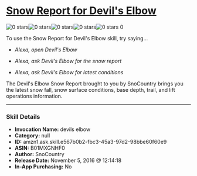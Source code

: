 # [Snow Report for Devil's Elbow](http://alexa.amazon.com/#skills/amzn1.ask.skill.e567b0b2-fbc3-45a3-97d2-98bbe60f60e9)
![0 stars](../../images/ic_star_border_black_18dp_1x.png)![0 stars](../../images/ic_star_border_black_18dp_1x.png)![0 stars](../../images/ic_star_border_black_18dp_1x.png)![0 stars](../../images/ic_star_border_black_18dp_1x.png)![0 stars](../../images/ic_star_border_black_18dp_1x.png) 0

To use the Snow Report for Devil's Elbow skill, try saying...

* *Alexa, open Devil's Elbow*

* *Alexa, ask Devil's Elbow for the snow report*

* *Alexa, ask Devil's Elbow for latest conditions*

The Devil's Elbow Snow Report brought to you by SnoCountry brings you the latest snow fall, snow surface conditions,  base depth, trail, and lift operations information.

***

### Skill Details

* **Invocation Name:** devils elbow
* **Category:** null
* **ID:** amzn1.ask.skill.e567b0b2-fbc3-45a3-97d2-98bbe60f60e9
* **ASIN:** B01MXGNHF0
* **Author:** SnoCountry
* **Release Date:** November 5, 2016 @ 12:14:18
* **In-App Purchasing:** No
